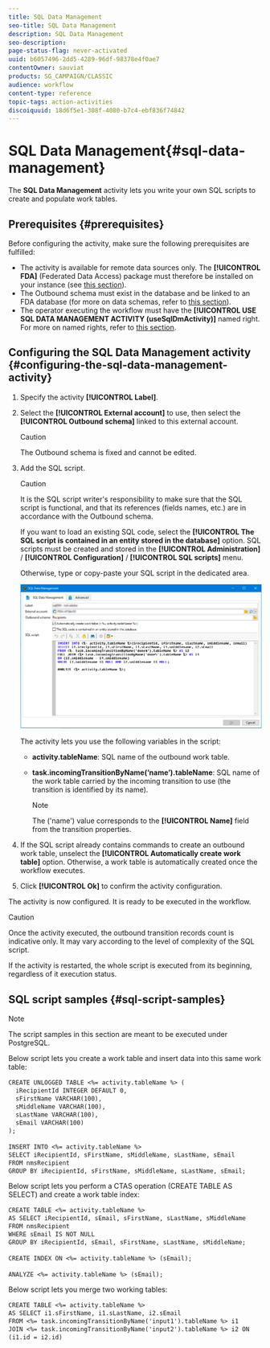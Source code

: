 ```yaml
---
title: SQL Data Management
seo-title: SQL Data Management
description: SQL Data Management
seo-description: 
page-status-flag: never-activated
uuid: b6057496-2dd5-4289-96df-98378e4f0ae7
contentOwner: sauviat
products: SG_CAMPAIGN/CLASSIC
audience: workflow
content-type: reference
topic-tags: action-activities
discoiquuid: 18d6f5e1-308f-4080-b7c4-ebf836f74842
---
```


# SQL Data Management{#sql-data-management}

The **SQL Data Management** activity lets you write your own SQL scripts to create and populate work tables.

## Prerequisites {#prerequisites}

Before configuring the activity, make sure the following prerequisites are fulfilled:

* The activity is available for remote data sources only. The **[!UICONTROL FDA]** (Federated Data Access) package must therefore be installed on your instance (see [this section](../../platform/using/about-fda.md)).
* The Outbound schema must exist in the database and be linked to an FDA database (for more on data schemas, refer to [this section](../../configuration/using/about-schema-reference.md)).
* The operator executing the workflow must have the **[!UICONTROL USE SQL DATA MANAGEMENT ACTIVITY (useSqlDmActivity)]** named right. For more on named rights, refer to [this section](../../platform/using/access-management.md#named-rights).

## Configuring the SQL Data Management activity {#configuring-the-sql-data-management-activity}

1. Specify the activity **[!UICONTROL Label]**.
1. Select the **[!UICONTROL External account]** to use, then select the **[!UICONTROL Outbound schema]** linked to this external account.

   >[!CAUTION]
   >
   >The Outbound schema is fixed and cannot be edited.

1. Add the SQL script.

   >[!CAUTION]
   >
   >It is the SQL script writer's responsibility to make sure that the SQL script is functional, and that its references (fields names, etc.) are in accordance with the Outbound schema.

   If you want to load an existing SQL code, select the **[!UICONTROL The SQL script is contained in an entity stored in the database]** option. SQL scripts must be created and stored in the **[!UICONTROL Administration]** / **[!UICONTROL Configuration]** / **[!UICONTROL SQL scripts]** menu.

   Otherwise, type or copy-paste your SQL script in the dedicated area.

   ![](assets/sql_datamanagement.png)

   The activity lets you use the following variables in the script:

    * **activity.tableName**: SQL name of the outbound work table.
    * **task.incomingTransitionByName(‘name’).tableName**: SQL name of the work table carried by the incoming transition to use (the transition is identified by its name).

      >[!NOTE]
      >
      >The ('name') value corresponds to the **[!UICONTROL Name]** field from the transition properties.

1. If the SQL script already contains commands to create an outbound work table, unselect the **[!UICONTROL Automatically create work table]** option. Otherwise, a work table is automatically created once the workflow executes.
1. Click **[!UICONTROL Ok]** to confirm the activity configuration.

The activity is now configured. It is ready to be executed in the workflow.

>[!CAUTION]
>
>Once the activity executed, the outbound transition records count is indicative only. It may vary according to the level of complexity of the SQL script. 
>  
>If the activity is restarted, the whole script is executed from its beginning, regardless of it execution status.

## SQL script samples {#sql-script-samples}

>[!NOTE]
>
>The script samples in this section are meant to be executed under PostgreSQL.

Below script lets you create a work table and insert data into this same work table:

```
CREATE UNLOGGED TABLE <%= activity.tableName %> (
  iRecipientId INTEGER DEFAULT 0,
  sFirstName VARCHAR(100),
  sMiddleName VARCHAR(100),
  sLastName VARCHAR(100),
  sEmail VARCHAR(100)
);

INSERT INTO <%= activity.tableName %>
SELECT iRecipientId, sFirstName, sMiddleName, sLastName, sEmail
FROM nmsRecipient
GROUP BY iRecipientId, sFirstName, sMiddleName, sLastName, sEmail;
```

Below script lets you perform a CTAS operation (CREATE TABLE AS SELECT) and create a work table index:

```
CREATE TABLE <%= activity.tableName %>
AS SELECT iRecipientId, sEmail, sFirstName, sLastName, sMiddleName
FROM nmsRecipient
WHERE sEmail IS NOT NULL
GROUP BY iRecipientId, sEmail, sFirstName, sLastName, sMiddleName;

CREATE INDEX ON <%= activity.tableName %> (sEmail);

ANALYZE <%= activity.tableName %> (sEmail);
```

Below script lets you merge two working tables:

```
CREATE TABLE <%= activity.tableName %>
AS SELECT i1.sFirstName, i1.sLastName, i2.sEmail
FROM <%= task.incomingTransitionByName('input1').tableName %> i1
JOIN <%= task.incomingTransitionByName('input2').tableName %> i2 ON (i1.id = i2.id)
```

